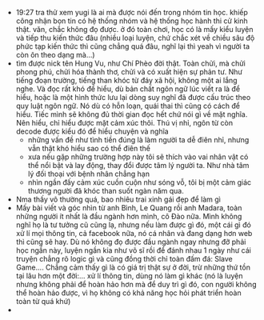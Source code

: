 - 19:27 tra thử xem yugi là ai mà được nói đến trong nhóm tin học. khiếp công nhận bọn tin có hệ thống nhóm và hệ thống học hành thi cử kinh thật. văn, chắc không đọ được. ở đó toàn chơi, học có là mấy kiểu luyện và tiếp thu kiến thức đâu (nhiều loại luyện, chứ chắc xét về chiều sâu độ phức tạp kiến thức thì cũng chẳng quá đâu, nghĩ lại thì yeah vì người ta còn ôn theo dạng mà...)
- tìm được nick tên Hung Vu, như Chí Phèo đời thật. Toàn chửi, mà chửi phong phú, chửi hóa thành thơ, chửi và có xuất hiện sự phản tư. Như tiếng đoạn trường, tiếng than khóc từ đáy xã hội, không một ai lắng nghe. Và đọc rất khó để hiểu, dù bản chất ngôn ngữ lúc viết ra là để hiểu, hoặc là một hình thức lưu lại dòng suy nghĩ đã được cấu trúc theo quy luật ngôn ngữ. Nó dù có hỗn loạn, quái thai thì cũng có cách để hiểu. Tiếc mình sẽ không đủ thời gian đọc hết chứ nói gì về mặt nghĩa. Nên hiểu, chỉ hiểu được mặt cảm xúc thôi. Thú vị nhỉ, ngôn từ còn decode được kiểu đó để hiểu chuyện và nghĩa
	- những vấn đề như tình tiền đúng là làm người ta dễ điên nhỉ, nhưng vẫn thật khó hiểu sao có thể điên thế
	- xưa nếu gặp những trường hợp này tôi sẽ thích vào vai nhân vật có thể nổi bật và lay động, thay đổi được tâm lý người ta. Như nhà tâm lý đối thoại với bệnh nhân chẳng hạn
	- nhìn ngần đấy cảm xúc cuồn cuộn như sóng vỗ, tôi bị một cảm giác thương người đã khóc than suốt ngàn năm qua.
- Nma thấy vô thường quá, bao nhiêu trai xinh gái đẹp để làm gì
- Mấy bài viết và góc nhìn từ anh Bình, Le Quang rồi anh Madara, toàn những người ít nhất là đầu ngành hơn mình, cô Đào nữa. Mình không nghĩ họ là tư tưởng cũ cũng lạ, nhưng nếu làm được gì đó, một cái gì đó xử lí mọi thông tin, cả facebook nữa, nó cá nhân và đang dạng hơn web thì cũng sẽ hay. Dù nó không đọ được đầu ngành ngay nhưng đỡ phải học ngần này, luyện ngần kia như võ sĩ rồi để đánh nhau 1 ngày như cái truyện chẳng rõ logic gì và cũng đồng thời chỉ toàn đấm đá: Slave Game.... Chẳng cảm thấy gì là có giá trị thật sự ở đời, trừ những thứ tồn tại lâu hơn một đời:... xử lí thông tin, dùng nó làm gì khác (nó là luyện nhưng không phải để hoàn hảo hơn mà để duy trì gì đó, con người không thể hoàn hảo được, vì họ không có khả năng học hỏi phát triển hoàn toàn từ quá khứ)
-